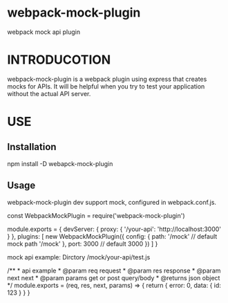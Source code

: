 # webpack-mock-plugin
webpack mock api plugin

# INTRODUCOTION
webpack-mock-plugin is a webpack plugin using express that creates mocks for APIs. It will be helpful when you try to test your application without the actual API server.

# USE
## Installation

  npm install -D webapck-mock-plugin

## Usage
webpack-mock-plugin dev support mock, configured in webpack.conf.js.

  const WebpackMockPlugin = require('webpack-mock-plugin')

  module.exports = {
      devServer: {
          proxy: {
              '/your-api': 'http://localhost:3000'
          }
      },
      plugins: [
          new WebpackMockPlugin({
              config: {
                  path: '/mock'  // default mock path  '/mock'
              },
              port: 3000  // default 3000 
          })
      ]
  }

mock api example:
Dirctory /mock/your-api/test.js

  /**
    * api example
    * @param req request
    * @param res response
    * @param next next
    * @param params get or post query/body
    * @returns json object
    */
  module.exports = (req, res, next, params) => {
      return {
          error: 0,
          data: {
              id: 123
          }
      }
  }